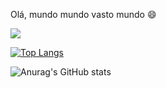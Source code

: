 Olá, mundo mundo vasto mundo 😄


<a href="https://www.linkedin.com/in/henriqueta-sampaio/" alt="Linkedin" target="_blank">
  <img src="https://img.shields.io/badge/-Linkedin-DF0174?style=for-the-badge&labelColor=DF0174&logo=linkedin&logoColor=white&link=https://www.linkedin.com/in/henriqueta-sampaio/">
</a>

[![Top Langs](https://github-readme-stats.vercel.app/api/top-langs/?username=henriqueta-sampaio)](https://github.com/anuraghazra/github-readme-stats)

![Anurag's GitHub stats](https://github-readme-stats.vercel.app/api?username=henriqueta-sampaio&show_icons=true)


